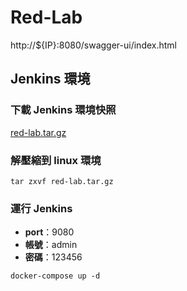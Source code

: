 # Red-Lab

http://${IP}:8080/swagger-ui/index.html

## Jenkins 環境

### 下載 Jenkins 環境快照

[red-lab.tar.gz](https://drive.google.com/file/d/1nISK_8rvPYie9DAnf0OFXCdgl-4pltSi/view?usp=sharing)

### 解壓縮到 linux 環境

```shell
tar zxvf red-lab.tar.gz
```

### 運行 Jenkins

* **port**：9080
* **帳號**：admin
* **密碼**：123456

```shell
docker-compose up -d
```
